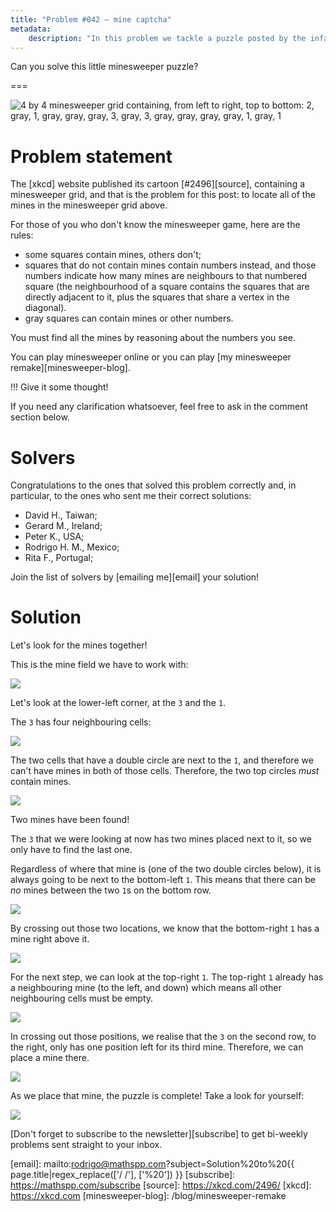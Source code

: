 ```yaml
---
title: "Problem #042 – mine captcha"
metadata:
    description: "In this problem we tackle a puzzle posted by the infamous xkcd cartoon website."
---
```


Can you solve this little minesweeper puzzle?

===

![4 by 4 minesweeper grid containing, from left to right, top to bottom: 2, gray, 1, gray, gray, gray, 3, gray, 3, gray, gray, gray, gray, 1, gray, 1](thumbnail.png)

# Problem statement

The [xkcd] website published its cartoon [#2496][source], containing a minesweeper grid,
and that is the problem for this post:
to locate all of the mines in the minesweeper grid above.

For those of you who don't know the minesweeper game,
here are the rules:

 - some squares contain mines, others don't;
 - squares that do not contain mines contain numbers instead,
and those numbers indicate how many mines are neighbours to that numbered square
(the neighbourhood of a square contains the squares that are directly
adjacent to it, plus the squares that share a vertex in the diagonal).
 - gray squares can contain mines or other numbers.

You must find all the mines by reasoning about the numbers you see.

You can play minesweeper online or you can play [my minesweeper remake][minesweeper-blog].

!!! Give it some thought!

If you need any clarification whatsoever, feel free to ask in the comment section below.


# Solvers

Congratulations to the ones that solved this problem correctly and, in particular, to the ones
who sent me their correct solutions:

 - David H., Taiwan;
 - Gerard M., Ireland;
 - Peter K., USA;
 - Rodrigo H. M., Mexico;
 - Rita F., Portugal;

Join the list of solvers by [emailing me][email] your solution!


# Solution

Let's look for the mines together!

This is the mine field we have to work with:

![](_1.png)

Let's look at the lower-left corner, at the `3` and the `1`.

The `3` has four neighbouring cells:

![](_2.png)

The two cells that have a double circle are next to the `1`,
and therefore we can't have mines in both of those cells.
Therefore, the two top circles _must_ contain mines.

![](_3.png)

Two mines have been found!

The `3` that we were looking at now has two mines placed
next to it, so we only have to find the last one.

Regardless of where that mine is (one of the two double circles below),
it is always going to be next to the bottom-left `1`.
This means that there can be _no_ mines between the two `1`s
on the bottom row.

![](_4.png)

By crossing out those two locations, we know that the bottom-right
`1` has a mine right above it.

![](_5.png)

For the next step, we can look at the top-right `1`.
The top-right `1` already has a neighbouring mine
(to the left, and down) which means all other neighbouring
cells must be empty.

![](_6.png)

In crossing out those positions,
we realise that the `3` on the second row, to the right,
only has one position left for its third mine.
Therefore, we can place a mine there.

![](_7.png)

As we place that mine, the puzzle is complete!
Take a look for yourself:

![](_8.png)


[Don't forget to subscribe to the newsletter][subscribe] to get bi-weekly
problems sent straight to your inbox.

[email]: mailto:rodrigo@mathspp.com?subject=Solution%20to%20{{ page.title|regex_replace(['/ /'], ['%20']) }}
[subscribe]: https://mathspp.com/subscribe
[source]: https://xkcd.com/2496/
[xkcd]: https://xkcd.com
[minesweeper-blog]: /blog/minesweeper-remake
